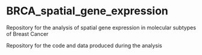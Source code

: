 # BRCA_spatial_gene_expression
Repository for the analysis of spatial gene expression in molecular subtypes of Breast Cancer

Repository for the code and data produced during the analysis
